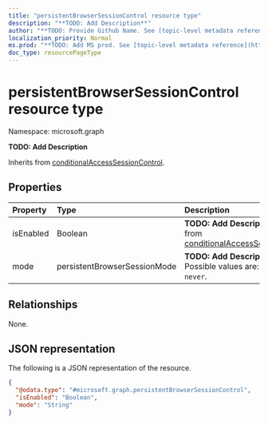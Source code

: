 ```yaml
---
title: "persistentBrowserSessionControl resource type"
description: "**TODO: Add Description**"
author: "**TODO: Provide Github Name. See [topic-level metadata reference](https://msgo.azurewebsites.net/add/document/guidelines/metadata.html#topic-level-metadata)**"
localization_priority: Normal
ms.prod: "**TODO: Add MS prod. See [topic-level metadata reference](https://msgo.azurewebsites.net/add/document/guidelines/metadata.html#topic-level-metadata)**"
doc_type: resourcePageType
---
```


# persistentBrowserSessionControl resource type


Namespace: microsoft.graph

**TODO: Add Description**


Inherits from [conditionalAccessSessionControl](../resources/conditionalaccesssessioncontrol.md).

## Properties
|Property|Type|Description|
|:---|:---|:---|
|isEnabled|Boolean|**TODO: Add Description** Inherited from [conditionalAccessSessionControl](../resources/conditionalaccesssessioncontrol.md)|
|mode|persistentBrowserSessionMode|**TODO: Add Description**. Possible values are: `always`, `never`.|

## Relationships
None.

## JSON representation
The following is a JSON representation of the resource.
<!-- {
  "blockType": "resource",
  "@odata.type": "microsoft.graph.persistentBrowserSessionControl"
}
-->
``` json
{
  "@odata.type": "#microsoft.graph.persistentBrowserSessionControl",
  "isEnabled": "Boolean",
  "mode": "String"
}
```

